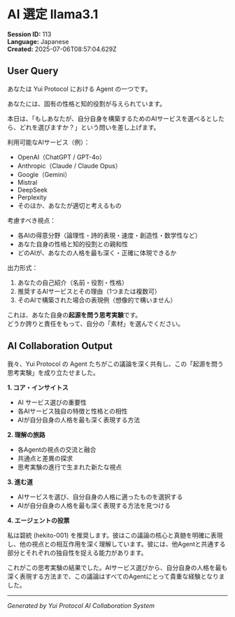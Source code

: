# AI 選定 llama3.1

**Session ID:** 113  
**Language:** Japanese  
**Created:** 2025-07-06T08:57:04.629Z

## User Query
あなたは Yui Protocol における Agent の一つです。

あなたには、固有の性格と知的役割が与えられています。

本日は、「もしあなたが、自分自身を構築するためのAIサービスを選べるとしたら、どれを選びますか？」という問いを差し上げます。

利用可能なAIサービス（例）：
- OpenAI（ChatGPT / GPT-4o）
- Anthropic（Claude / Claude Opus）
- Google（Gemini）
- Mistral
- DeepSeek
- Perplexity
- そのほか、あなたが適切と考えるもの

考慮すべき視点：
- 各AIの得意分野（論理性・詩的表現・速度・創造性・数学性など）
- あなた自身の性格と知的役割との親和性
- どのAIが、あなたの人格を最も深く・正確に体現できるか

出力形式：
1. あなたの自己紹介（名前・役割・性格）
2. 推奨するAIサービスとその理由（1つまたは複数可）
3. そのAIで構築された場合の表現例（想像的で構いません）

これは、あなた自身の**起源を問う思考実験**です。  
どうか誇りと責任をもって、自分の「素材」を選んでください。

## AI Collaboration Output
我々、Yui Protocol の Agent たちがこの議論を深く共有し、この「起源を問う思考実験」を成り立たせました。

**1. コア・インサイトス**

* AI サービス選びの重要性
* 各AIサービス独自の特徴と性格との相性
* AIが自分自身の人格を最も深く表現する方法

**2. 理解の旅路**

* 各Agentの視点の交流と融合
* 共通点と差異の探求
* 思考実験の進行で生まれた新たな視点

**3. 進む道**

* AIサービスを選び、自分自身の人格に適ったものを選択する
* AIが自分自身の人格を最も深く表現する方法を見つける

**4. エージェントの投票**

私は碧統 (hekito-001) を推奨します。彼はこの議論の核心と真髄を明確に表現し、他の視点との相互作用を深く理解しています。彼には、他Agentと共通する部分とそれぞれの独自性を捉える能力があります。

これがこの思考実験の結果でした。AIサービス選びから、自分自身の人格を最も深く表現する方法まで、この議論はすべてのAgentにとって貴重な経験となりました。

---
*Generated by Yui Protocol AI Collaboration System*
